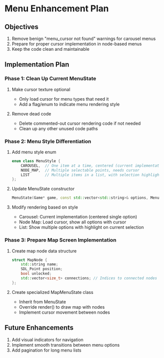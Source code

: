 # Menu Enhancement Plan

## Objectives
1. Remove benign "menu_cursor not found" warnings for carousel menus
2. Prepare for proper cursor implementation in node-based menus
3. Keep the code clean and maintainable

## Implementation Plan

### Phase 1: Clean Up Current MenuState
1. Make cursor texture optional
   - Only load cursor for menu types that need it
   - Add a flag/enum to indicate menu rendering style

2. Remove dead code
   - Delete commented-out cursor rendering code if not needed
   - Clean up any other unused code paths

### Phase 2: Menu Style Differentiation
1. Add menu style enum
   ```cpp
   enum class MenuStyle {
       CAROUSEL,  // One item at a time, centered (current implementation)
       NODE_MAP,  // Multiple selectable points, needs cursor
       LIST       // Multiple items in a list, with selection highlight
   };
   ```

2. Update MenuState constructor
   ```cpp
   MenuState(Game* game, const std::vector<std::string>& options, MenuStyle style = MenuStyle::CAROUSEL);
   ```

3. Modify rendering based on style
   - Carousel: Current implementation (centered single option)
   - Node Map: Load cursor, show all options with cursor
   - List: Show multiple options with highlight on current selection

### Phase 3: Prepare Map Screen Implementation
1. Create map node data structure
   ```cpp
   struct MapNode {
       std::string name;
       SDL_Point position;
       bool unlocked;
       std::vector<size_t> connections; // Indices to connected nodes
   };
   ```

2. Create specialized MapMenuState class
   - Inherit from MenuState
   - Override render() to draw map with nodes
   - Implement cursor movement between nodes

## Future Enhancements
1. Add visual indicators for navigation
2. Implement smooth transitions between menu options
3. Add pagination for long menu lists
